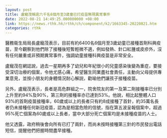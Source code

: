 ```yaml
---
layout: post
title: 盧寵茂稱逾六千名6個月至3歲童已打疫苗無現異常事件
date: 2022-08-21 14:49:25.000000000 +08:00
link: https://news.rthk.hk/rthk/ch/component/k2/1663345-20220821.htm
categories: rthk
---
```


醫務衞生局局長盧寵茂表示，目前有約6400名6個月至3歲幼童已接種首劑科興疫苗，至今觀察到他們除了接種後短暫輕微不適，例如發熱、針口紅腫或皮疹外，沒有任何嚴重或非預期異常事件，強調幼童接種科興疫苗是非常安全。

盧寵茂在網誌說，過去一星期再多了幼兒和年紀很小的兒童感染後變為重症，要接受深切治療的個案，令他尤感心痛，希望醫生同業盡社會責任，主動向父母提供專業意見，並按小朋友的身體情況耐心解説，勸喻他們讓孩子接種疫苗。

另外，盧寵茂表示，長者是高危群組之一，院舍院友的第一及第二劑接種率已分別上升至約94%及90%，第三劑的接種率亦已達到53%。他說，相比起整體人口93%的首劑疫苗接種率，60歲或以上的長者只有約8成接種了首針，約35萬名長者仍未接種任何新冠疫苗，認為是相當危險的信號，指在第五波呈報個案中，超過95%死亡個案為60歲或以上長者，當中大部分死亡個案均是未接種疫苗的人士。

他又透露，政府稍後會向所有已打了兩針，而尚未按時接種第三針的市民發出電話短信，提醒他們把握時間盡早接種。
